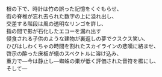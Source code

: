 根の下で、時計は竹の誤った記憶をくぐもらせ、  
街の脊椎が忘れ去られた数字の上に溢れ出し、  
交差する階段は風の透明なリンゴを許し、  
指の間で影が石化したエコーを漏れ出す  
侵食される子供のような建物が裏返しの夢でクスクス笑い、  
ひびはしわくちゃの時間を割れたスカイラインの悲嘆に絡ませ、  
啓示の酔った床板が蛾のスペクトルに溶け込み、  
重力で—今は静止し—蜘蛛の巣が低く評価された音符を檻にし、  
そして—